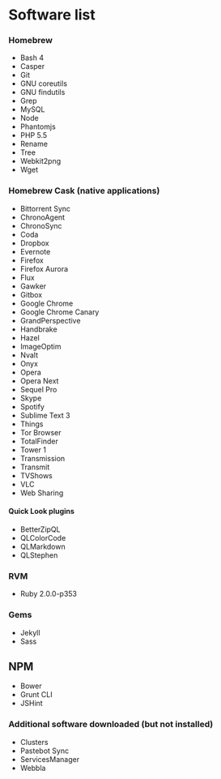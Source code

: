 # Software list

### Homebrew

- Bash 4
- Casper
- Git
- GNU coreutils
- GNU findutils
- Grep
- MySQL
- Node
- Phantomjs
- PHP 5.5
- Rename
- Tree
- Webkit2png
- Wget

### Homebrew Cask (native applications)

- Bittorrent Sync
- ChronoAgent
- ChronoSync
- Coda
- Dropbox
- Evernote
- Firefox
- Firefox Aurora
- Flux
- Gawker
- Gitbox
- Google Chrome
- Google Chrome Canary
- GrandPerspective
- Handbrake
- Hazel
- ImageOptim
- Nvalt
- Onyx
- Opera
- Opera Next
- Sequel Pro
- Skype
- Spotify
- Sublime Text 3
- Things
- Tor Browser
- TotalFinder
- Tower 1
- Transmission
- Transmit
- TVShows
- VLC
- Web Sharing

#### Quick Look plugins

- BetterZipQL
- QLColorCode
- QLMarkdown
- QLStephen

### RVM

- Ruby 2.0.0-p353

### Gems

- Jekyll
- Sass

## NPM

- Bower
- Grunt CLI
- JSHint

### Additional software downloaded (but not installed)

- Clusters
- Pastebot Sync
- ServicesManager
- Webbla